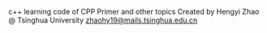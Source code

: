 c++ learning code of CPP Primer and other topics
Created by Hengyi Zhao @ Tsinghua University
zhaohy19@mails.tsinghua.edu.cn
